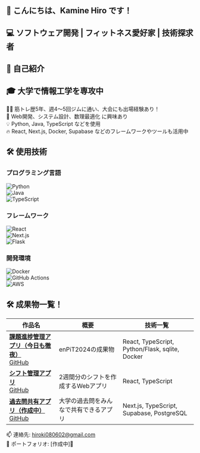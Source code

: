## 👋 こんにちは、Kamine Hiro です！

## 💻 ソフトウェア開発 | フィットネス愛好家 | 技術探求者

## 🌱 自己紹介

## 🎓 大学で情報工学を専攻中
🏋️‍♂️ 筋トレ歴5年、週4〜5回ジムに通い、大会にも出場経験あり！    
🚀 Web開発、システム設計、数理最適化 に興味あり  
💡 Python, Java, TypeScript などを使用  
🔥 React, Next.js, Docker, Supabase などのフレームワークやツールも活用中  

## 🛠 使用技術

### **プログラミング言語**  
![Python](https://img.shields.io/badge/Python-3776AB?logo=python)  
![Java](https://img.shields.io/badge/Java-007396?logo=java)  
![TypeScript](https://img.shields.io/badge/TypeScript-3178C6?logo=typescript)  

### **フレームワーク**  
![React](https://img.shields.io/badge/React-61DAFB?logo=react)  
![Next.js](https://img.shields.io/badge/Next.js-000000?logo=next.js)  
![Flask](https://img.shields.io/badge/Flask-000000?logo=flask)  

### **開発環境**  
![Docker](https://img.shields.io/badge/Docker-2496ED?logo=docker)  
![GitHub Actions](https://img.shields.io/badge/GitHub%20Actions-2088FF?logo=github-actions)  
![AWS](https://img.shields.io/badge/AWS-FF9900?logo=amazon-aws)  


## 🛠 成果物一覧！
 | 作品名 | 概要 | 技術一覧 |
|---|---|---|
| **[課題進捗管理アプリ（今日も徹夜）](https://enpit.parkudp.com/login)** <br> [GitHub](https://github.com/KamineHiro/enPiT2024.git) | enPiT2024の成果物 | React, TypeScript, Python/Flask, sqlite, Docker |
| **[シフト管理アプリ](https://kadekaru-shiftmanagement.vercel.app)** <br> [GitHub](https://github.com/KamineHiro/kadekaru_shiftmanagement.git) | 2週間分のシフトを作成するWebアプリ | React, TypeScript |
| **[過去問共有アプリ（作成中）](https://kakomon-share.vercel.app)** <br> [GitHub](https://github.com/KamineHiro/kakomon_kanri_app.git) | 大学の過去問をみんなで共有できるアプリ | Next.js, TypeScript, Supabase, PostgreSQL |
 

📫 連絡先: hiroki080602@gmail.com  
🔗 ポートフォリオ: [作成中]🥺
